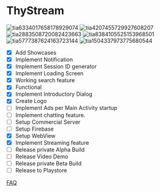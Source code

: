 # ThyStream

![tia6334017658178929074](https://user-images.githubusercontent.com/67490632/86341186-93ead100-bc1b-11ea-825d-d59754acc0a2.png)
![tia4207455729927608207](https://user-images.githubusercontent.com/67490632/86341190-94836780-bc1b-11ea-862d-a17fb727159d.png)
![tia2883508720082423663](https://user-images.githubusercontent.com/67490632/86527564-b5d79400-be65-11ea-83aa-0f364ec2ce52.png)
![tia8384105525153968501](https://user-images.githubusercontent.com/67490632/87039414-1e53a780-c1bd-11ea-9f78-a1371c26510e.png)
![tia5777387624163723144](https://user-images.githubusercontent.com/67490632/87039395-18f65d00-c1bd-11ea-8d7d-1fbbf6c6eaf8.png)
![tia1504337973775680544](https://user-images.githubusercontent.com/67490632/87273416-0cb51d00-c4a7-11ea-9fce-1ade6842cd0e.png)
- [x] Add Showcases
- [x] Implement Notification
- [x] Implement Session ID generator
- [x] Implement Loading Screen
- [x] Working search feature
- [x] Functional
- [x] Implement Introductory Dialog
- [x] Create Logo
- [ ] Implement Ads per Main Activity startup
- [ ] Implement chatting feature.
- [ ] Setup Commercial Server
- [ ] Setup Firebase
- [x] Setup WebView
- [x] Implement Streaming feature 
- [ ] Release private Alpha Build
- [ ] Release Video Demo
- [ ] Release private Beta Build
- [ ] Release to Playstore

[FAQ](https://github.com/Ancurserv/ThyStream/wiki/FAQ)
